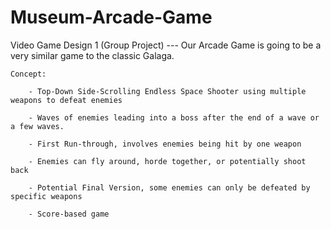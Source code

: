 # Museum-Arcade-Game
Video Game Design 1 (Group Project) --- Our Arcade Game is going to be a very similar game to the classic Galaga.

	Concept:
		
		- Top-Down Side-Scrolling Endless Space Shooter using multiple weapons to defeat enemies
		
		- Waves of enemies leading into a boss after the end of a wave or a few waves.
		
		- First Run-through, involves enemies being hit by one weapon
		
		- Enemies can fly around, horde together, or potentially shoot back
		
		- Potential Final Version, some enemies can only be defeated by specific weapons
		
		- Score-based game
